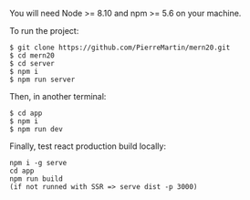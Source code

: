 You will need Node >= 8.10 and npm >= 5.6 on your machine.

To run the project:

    $ git clone https://github.com/PierreMartin/mern20.git
    $ cd mern20
    $ cd server
    $ npm i
    $ npm run server

Then, in another terminal:

    $ cd app
    $ npm i
    $ npm run dev

Finally, test react production build locally:

    npm i -g serve
    cd app
    npm run build
    (if not runned with SSR => serve dist -p 3000)
